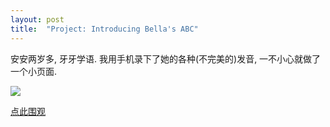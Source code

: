 ```yaml
---
layout: post
title:  "Project: Introducing Bella's ABC"
---
```


安安两岁多, 牙牙学语. 我用手机录下了她的各种(不完美的)发音, 一不小心就做了一个小页面.

![](https://s3-us-west-1.amazonaws.com/blog.zurassic.com/ann/bella-learning.jpg)

[点此围观](/ann/abc.html)